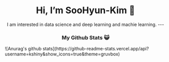 <div align=center><h1>Hi, I’m SooHyun-Kim 👋</h1>
I am interested in data science and deep learning and machie learning.
  ---
  <h3>My Github Stats 😺</h3>
  </div>
    ![Anurag's github stats](https://github-readme-stats.vercel.app/api?username=kshiny&show_icons=true&theme=gruvbox)
  </div>

